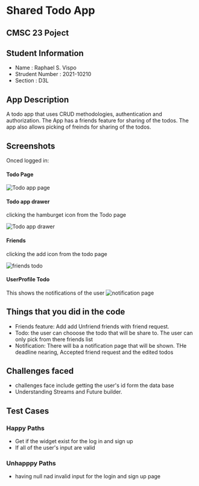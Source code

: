 # Shared Todo App
## CMSC 23 Poject

## Student Information 
* Name : Raphael S. Vispo
* Strudent Number : 2021-10210
* Section : D3L

## App Description 
A todo app that uses CRUD methodologies, authentication and authorization. The App has a friends feature for sharing of the todos. The app also allows picking of freinds for sharing of the todos.


## Screenshots

Onced logged in:

#### Todo Page
![Todo app page](screenshots/todopage.PNG)

#### Todo app drawer

clicking the hamburget icon from the Todo page

![Todo app drawer](screenshots/drawer.PNG)

#### Friends

clicking the add icon from the todo page

![friends todo](screenshots/friends.PNG)

####  UserProfile Todo
This shows the notifications of the user
![notification page](screenshots/notification.PNG)

## Things that you did in the code
* Friends feature: Add add Unfriend friends with friend request.
* Todo: the user can chooose the todo that will be share to. The user can only pick from there friends list
* Notification: There will ba a notification page that will be shown. THe deadline nearing, Accepted friend request and the edited todos


## Challenges faced
* challenges face include getting the user's id form the data base
* Understanding Streams and Future builder.

## Test Cases
### Happy Paths
* Get if the widget exist for the  log in and sign up
* If all of the user's input are valid


### Unhapppy Paths
* having null nad invalid input for the login and sign up page